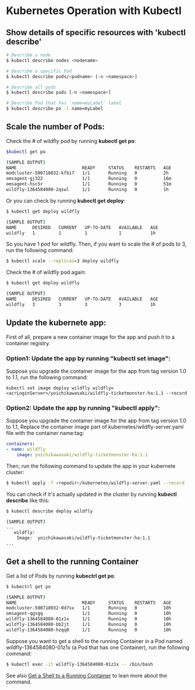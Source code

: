 #  Kubernetes Operation with Kubectl

## Show details of specific resources with 'kubectl describe'

```sh
# Describe a node
$ kubectl describe nodes <nodename>

# Describe a specific Pod
$ kubectl describe pods/<podname> [-n <namespace>]

# Describe all pods
$ kubectl describe pods [-n <namespace>]

# Describe Pod that has `name=myLabel` label
$ kubectl describe po -l name=myLabel
```

## Scale the number of Pods:

Check the # of wildfly pod by running **kubectl get po**:
```sh
$kubectl get po

(SAMPLE OUTPUT)
NAME                         READY     STATUS    RESTARTS   AGE
modcluster-500718032-kfb17   1/1       Running   0          2h
omsagent-gj322               1/1       Running   0          16m
omsagent-hsc5r               1/1       Running   0          51m
wildfly-1364584080-2qswl     1/1       Running   0          1h
```

Or you can check by running **kubectl get deploy**:
```sh
$ kubectl get deploy wildfly

(SAMPLE OUTPUT)
NAME      DESIRED   CURRENT   UP-TO-DATE   AVAILABLE   AGE
wildfly   1         1         1            1           1h
```

So you have 1 pod for wildfly. Then, if you want to scale the # of pods to 3, run the following command:
```sh
$ kubectl scale --replicas=3 deploy wildfly
```

Check the # of wildfly pod again:
```sh
$ kubectl get deploy wildfly

(SAMPLE OUTPUT)
NAME      DESIRED   CURRENT   UP-TO-DATE   AVAILABLE   AGE
wildfly   3         3         3            3           1h
```

## Update the kubernete app:

First of all, prepare a new container image for the app and push it to a container registry. 

### Option1: Update the app by running "kubectl set image":

Suppose you upgrade the container image for the app from tag version 1.0 to 1.1, run the following command:

```
kubectl set image deploy wildfly wildfly=<acrLoginServer>/yoichikawasaki/wildfly-ticketmonster-ha:1.1 --record
```
### Option2: Update the app by running "kubectl apply":

Suppose you upgrade the container image for the app from tag version 1.0 to 1.1, Replace the container image part of kubernetes/wildfly-server.yaml file with the container name:tag:

```yaml
containers:
- name: wildfly
    image: yoichikawasaki/wildfly-ticketmonster-ha:1.1
```

Then, run the following command to update the app in your kubernete cluster:
```sh
$ kubectl apply -f <repodir>/kubernetes/wildfly-server.yaml --record
```

You can check if it's actually updated in the cluster by running **kubectl describe** like this:
```sh
$ kubectl describe deploy wildfly

(SAMPLE OUTPUT)
...
   wildfly:
    Image:  yoichikawasaki/wildfly-ticketmonster-ha:1.1
...
```

## Get a shell to the running Container

Get a list of Pods by running **kubectrl get po**:
```sh
$ kubectrl get po

(SAMPLE OUTPUT)
NAME                         READY     STATUS    RESTARTS   AGE
modcluster-500718032-0d7sv   1/1       Running   0          10h
omsagent-qgsgq               1/1       Running   0          10h
wildfly-1364584080-01z1x     1/1       Running   0          10h
wildfly-1364584080-bb2jt     1/1       Running   0          10h
wildfly-1364584080-hzqq0     1/1       Running   0          10h
```
Suppose you want to get a shell to the running Container in a Pod named wildfly-1364584080-01z1x (a Pod that has one Container), run the following command:
```sh
$ kubectl exec -it wildfly-1364584080-01z1x -- /bin/bash
```
See also [Get a Shell to a Running Container](https://kubernetes.io/docs/tasks/debug-application-cluster/get-shell-running-container/) to lean more about the command.
